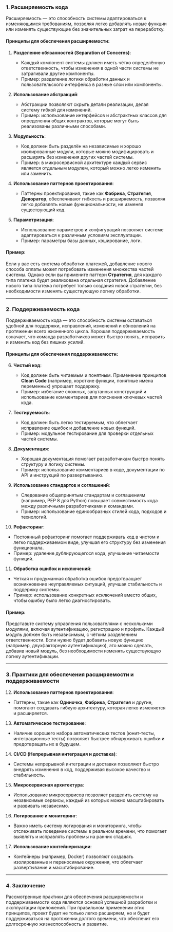 ### 1. Расширяемость кода

Расширяемость — это способность системы адаптироваться к изменяющимся требованиям, позволяя легко добавлять новые функции или изменять существующие без значительных затрат на переработку.

#### Принципы для обеспечения расширяемости:
1. **Разделение обязанностей (Separation of Concerns)**:
   - Каждый компонент системы должен иметь чётко определённую ответственность, чтобы изменения в одной части системы не затрагивали другие компоненты.
   - Пример: разделение логики обработки данных и пользовательского интерфейса в разные слои или компоненты.

2. **Использование абстракций**:
   - Абстракции позволяют скрыть детали реализации, делая систему гибкой для изменений.
   - Пример: использование интерфейсов и абстрактных классов для определения общих контрактов, которые могут быть реализованы различными способами.

3. **Модульность**:
   - Код должен быть разделён на независимые и хорошо изолированные модули, которые можно модифицировать и расширять без изменения других частей системы.
   - Пример: в микросервисной архитектуре каждый сервис является отдельным модулем, который можно легко изменить или заменить.

4. **Использование паттернов проектирования**:
   - Паттерны проектирования, такие как **Фабрика**, **Стратегия**, **Декоратор**, обеспечивают гибкость и расширяемость, позволяя легко добавлять новые функциональности, не изменяя существующий код.

5. **Параметризация**:
   - Использование параметров и конфигураций позволяет системе адаптироваться к различным условиям эксплуатации.
   - Пример: параметры базы данных, кэширование, логи.

#### Пример:
Если у вас есть система обработки платежей, добавление нового способа оплаты может потребовать изменения множества частей системы. Однако если вы примените паттерн **Стратегия**, для каждого типа платежа будет реализована отдельная стратегия. Добавление нового типа платежа потребует только создания новой стратегии, без необходимости изменять существующую логику обработки.

---

### 2. Поддерживаемость кода

Поддерживаемость кода — это способность системы оставаться удобной для поддержки, исправлений, изменений и обновлений на протяжении всего жизненного цикла. Хорошая поддерживаемость означает, что команда разработчиков может быстро понять, исправить и изменить код без лишних усилий.

#### Принципы для обеспечения поддерживаемости:
6. **Чистый код**:
   - Код должен быть читаемым и понятным. Применение принципов **Clean Code** (например, короткие функции, понятные имена переменных) упрощает поддержку.
   - Пример: избегание сложных, запутанных конструкций и использование комментариев для пояснения ключевых частей кода.

7. **Тестируемость**:
   - Код должен быть легко тестируемым, что облегчает исправление ошибок и добавление новых функций.
   - Пример: модульное тестирование для проверки отдельных частей системы.

8. **Документация**:
   - Хорошая документация помогает разработчикам быстро понять структуру и логику системы.
   - Пример: использование комментариев в коде, документации по API и инструкций по развертыванию.

9. **Использование стандартов и соглашений**:
   - Следование общепринятым стандартам и соглашениям (например, PEP 8 для Python) повышает совместимость кода между различными разработчиками и командами.
   - Пример: использование единообразных стилей кода, подходов и технологий.

10. **Рефакторинг**:
   - Постоянный рефакторинг помогает поддерживать код в чистом и легко поддерживаемом виде, улучшая его структуру без изменения функционала.
   - Пример: удаление дублирующегося кода, улучшение читаемости функций.

11. **Обработка ошибок и исключений**:
   - Четкая и продуманная обработка ошибок предотвращает возникновение неуправляемых ситуаций, улучшая стабильность и поддержку системы.
   - Пример: использование конкретных исключений вместо общих, чтобы ошибку было легко диагностировать.

#### Пример:
Представьте систему управления пользователями с несколькими модулями, включая аутентификацию, регистрацию и профиль. Каждый модуль должен быть независимым, с чётким разделением ответственности. Если нужно будет добавить новую функцию (например, двухфакторную аутентификацию), это можно сделать, добавив новый модуль, без необходимости изменять существующую логику аутентификации.

---

### 3. Практики для обеспечения расширяемости и поддерживаемости

12. **Использование паттернов проектирования**:
   - Паттерны, такие как **Одиночка**, **Фабрика**, **Стратегия** и другие, помогают создавать гибкую архитектуру, которая легко изменяется и расширяется.

13. **Автоматическое тестирование**:
   - Наличие хорошего набора автоматических тестов (юнит-тесты, интеграционные тесты) позволяет быстрее обнаруживать ошибки и предотвращать их в будущем.

14. **CI/CD (Непрерывная интеграция и доставка)**:
   - Системы непрерывной интеграции и доставки позволяют быстро внедрять изменения в код, поддерживая высокое качество и стабильность.

15. **Микросервисная архитектура**:
   - Использование микросервисов позволяет разделить систему на независимые сервисы, каждый из которых можно масштабировать и развивать независимо.

16. **Логирование и мониторинг**:
   - Важно иметь систему логирования и мониторинга, чтобы отслеживать поведение системы в реальном времени, что помогает выявлять и исправлять проблемы на ранних стадиях.

17. **Использование контейнеризации**:
   - Контейнеры (например, Docker) позволяют создавать изолированные и переносимые окружения, что облегчает развертывание и масштабирование.

---

### 4. Заключение

Рассмотренные практики для обеспечения расширяемости и поддерживаемости кода являются основой успешной разработки и эксплуатации приложений. При правильном применении этих принципов, проект будет не только легко расширяем, но и будет поддерживаться на протяжении долгого времени, что обеспечит его долгосрочную жизнеспособность и развитие.
